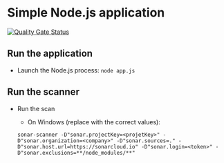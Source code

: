 # Simple Node.js application

[![Quality Gate Status](https://sonarcloud.io/api/project_badges/measure?project=devpro.scannersamples.nodejs.simpleapp&metric=alert_status)](https://sonarcloud.io/dashboard?id=devpro.scannersamples.nodejs.simpleapp)

## Run the application

- Launch the Node.js process: `node app.js`

## Run the scanner

- Run the scan
  - On Windows (replace with the correct values):

  ```dos
  sonar-scanner -D"sonar.projectKey=<projetKey>" -D"sonar.organization=<company>" -D"sonar.sources=." -D"sonar.host.url=https://sonarcloud.io" -D"sonar.login=<token>" -D"sonar.exclusions=**/node_modules/**"
  ```
